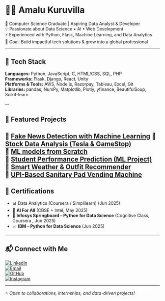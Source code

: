 # 👩‍💻 Amalu Kuruvilla  

🌱 Computer Science Graduate | Aspiring Data Analyst & Developer  
💡 Passionate about Data Science • AI • Web Development  
⚡ Experienced with Python, Flask, Machine Learning, and Data Analytics  
🎯 Goal: Build impactful tech solutions & grow into a global professional  

---

## 🔧 Tech Stack  
**Languages:** Python, JavaScript, C, HTML/CSS, SQL, PHP  
**Frameworks:** Flask, Django, React, Unity  
**Platforms & Tools:** AWS, Node.js, Razorpay, Tableau, Excel, Git  
**Libraries:** pandas, NumPy, Matplotlib, Plotly, yfinance, BeautifulSoup, Scikit-learn  

--

## 📌 Featured Projects  
🔹 [Fake News Detection with Machine Learning](https://github.com/amalluu/fakenews_detection_model)
🔹 [Stock Data Analysis (Tesla & GameStop)](https://github.com/amalluu/tesla-gamestop-stockanalysis-project)  
🔹 [ML models from Scratch](https://github.com/amalluu/ml-models-from-scratch)  
🔹 [Student Performance Prediction (ML Project)](https://github.com/amalluu/student-prediction-model)  
🔹 [Smart Weather & Outfit Recommender](https://github.com/amalluu/weather-app)  
🔹 [UPI-Based Sanitary Pad Vending Machine](https://github.com/amalluu/sanitary-vending)
--

## 📑 Certifications  
- 📊 Data Analytics (Coursera / Simplilearn) (Jun 2025) 
- 🧠 **AI For All** (CBSE + Intel, May 2025)  
- 🐍 **Infosys Springboard – Python for Data Science** (Cognitive Class, Coursera , Jun 2025)  
- 📈 **IBM – Python for Data Science** (Jun 2025)  

---
## 📬 Connect with Me  

[![LinkedIn](https://img.shields.io/badge/LinkedIn-Amalu%20Kuruvilla-blue?style=for-the-badge&logo=linkedin)](http://linkedin.com/in/-amalukuruvilla-)  
[![Email](https://img.shields.io/badge/Email-amalukuruvilla9496%40gmail.com-red?style=for-the-badge&logo=gmail&logoColor=white)](mailto:amalukuruvilla9496@gmail.com)  
[![GitHub](https://img.shields.io/badge/GitHub-amalluu-black?style=for-the-badge&logo=github)](https://github.com/amalluu)  
[![Instagram](https://img.shields.io/badge/Instagram-Follow-lightpink?style=for-the-badge&logo=instagram)](https://instagram.com/amaluuuu._)  


---
⭐ *Open to collaborations, internships, and data-driven projects!*  
